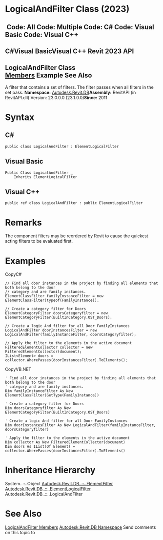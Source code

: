 # LogicalAndFilter Class (2023)

﻿
 Code: All Code: Multiple Code: C# Code: Visual Basic Code: Visual C++   
---  
C#Visual BasicVisual C++
Revit 2023 API  
---  
LogicalAndFilter Class  
[Members](1b21d9d2-f07a-d092-a5e5-ed151ae6fb1c.md "LogicalAndFilter Members") Example See Also  
---  
A filter that contains a set of filters. The filter passes when all filters in the set pass. 
**Namespace:** [Autodesk.Revit.DB](87546ba7-461b-c646-cbb1-2cb8f5bff8b2.md "Autodesk.Revit.DB Namespace")**Assembly:** RevitAPI (in RevitAPI.dll) Version: 23.0.0.0 (23.1.0.0)**Since:** 2011 
# Syntax
C#  
---  
```text
public class LogicalAndFilter : ElementLogicalFilter
```
  
Visual Basic  
---  
```text
Public Class LogicalAndFilter _
	Inherits ElementLogicalFilter
```
  
Visual C++  
---  
```text
public ref class LogicalAndFilter : public ElementLogicalFilter
```
  
# Remarks
The component filters may be reordered by Revit to cause the quickest acting filters to be evaluated first. 
# Examples
CopyC#
```text
// Find all door instances in the project by finding all elements that both belong to the door 
// category and are family instances.
ElementClassFilter familyInstanceFilter = new ElementClassFilter(typeof(FamilyInstance));

// Create a category filter for Doors
ElementCategoryFilter doorsCategoryfilter = new ElementCategoryFilter(BuiltInCategory.OST_Doors);

// Create a logic And filter for all Door FamilyInstances
LogicalAndFilter doorInstancesFilter = new LogicalAndFilter(familyInstanceFilter, doorsCategoryfilter);

// Apply the filter to the elements in the active document
FilteredElementCollector collector = new FilteredElementCollector(document);
IList<Element> doors = collector.WherePasses(doorInstancesFilter).ToElements();
```

CopyVB.NET
```text
' Find all door instances in the project by finding all elements that both belong to the door 
' category and are family instances.
Dim familyInstanceFilter As New ElementClassFilter(GetType(FamilyInstance))

' Create a category filter for Doors
Dim doorsCategoryfilter As New ElementCategoryFilter(BuiltInCategory.OST_Doors)

' Create a logic And filter for all Door FamilyInstances
Dim doorInstancesFilter As New LogicalAndFilter(familyInstanceFilter, doorsCategoryfilter)

' Apply the filter to the elements in the active document
Dim collector As New FilteredElementCollector(document)
Dim doors As IList(Of Element) = collector.WherePasses(doorInstancesFilter).ToElements()
```

# Inheritance Hierarchy
System..::..Object [Autodesk.Revit.DB..::..ElementFilter](b8b46cbf-9ecc-0745-ec53-c3c3b6510113.md "ElementFilter Class") [Autodesk.Revit.DB..::..ElementLogicalFilter](3b8d6b55-0cab-1810-1188-840800e5eaa2.md "ElementLogicalFilter Class") Autodesk.Revit.DB..::..LogicalAndFilter
# See Also
[LogicalAndFilter Members](1b21d9d2-f07a-d092-a5e5-ed151ae6fb1c.md "LogicalAndFilter Members")
[Autodesk.Revit.DB Namespace](87546ba7-461b-c646-cbb1-2cb8f5bff8b2.md "Autodesk.Revit.DB Namespace")
Send comments on this topic to 